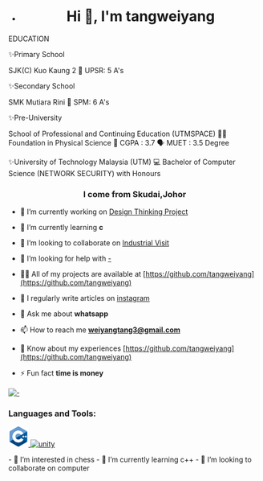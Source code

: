 - <h1 align="center">Hi 👋, I'm tangweiyang</h1>
EDUCATION

✨Primary School

 SJK(C) Kuo Kaung 2
📝 UPSR: 5 A's

✨Secondary School

SMK Mutiara Rini
📝 SPM: 6 A's

✨Pre-University

 School of Professional and Continuing Education (UTMSPACE)
👨‍🎓 Foundation in Physical Science
📝 CGPA : 3.7
🗣️ MUET : 3.5
Degree

✨University of Technology Malaysia (UTM)
💻 Bachelor of Computer Science (NETWORK SECURITY) with Honours
<h3 align="center">I come from Skudai,Johor</h3>

- 🔭 I’m currently working on [Design Thinking Project](https://youtu.be/SMFT7hZgijk)

- 🌱 I’m currently learning **c**

- 👯 I’m looking to collaborate on [Industrial Visit](https://drive.google.com/file/d/1svd3S-d1m-s2f7pQUQaddCeglenBGc_C/view?usp=sharing)

- 🤝 I’m looking for help with [-](-)

- 👨‍💻 All of my projects are available at [https://github.com/tangweiyang](https://github.com/tangweiyang)

- 📝 I regularly write articles on [instagram](instagram)

- 💬 Ask me about **whatsapp**

- 📫 How to reach me **weiyangtang3@gmail.com**

- 📄 Know about my experiences [https://github.com/tangweiyang](https://github.com/tangweiyang)

- ⚡ Fun fact **time is money**

<a href="/-" target="blank"><img align="center" src="https://raw.githubusercontent.com/rahuldkjain/github-profile-readme-generator/master/src/images/icons/Social/rss.svg" alt="-" height="30" width="40" /></a>
</p>

<h3 align="left">Languages and Tools:</h3>
<p align="left"> <a href="https://www.w3schools.com/cpp/" target="_blank" rel="noreferrer"> <img src="https://raw.githubusercontent.com/devicons/devicon/master/icons/cplusplus/cplusplus-original.svg" alt="cplusplus" width="40" height="40"/> </a> <a href="https://unity.com/" target="_blank" rel="noreferrer"> <img src="https://www.vectorlogo.zone/logos/unity3d/unity3d-icon.svg" alt="unity" width="40" height="40"/> </a> </p>
- 👀 I’m interested in chess
- 🌱 I’m currently learning c++
- 💞️ I’m looking to collaborate on computer

<!---
tangweiyang/tangweiyang is a ✨ special ✨ repository because its `README.md` (this file) appears on your GitHub profile.
You can click the Preview link to take a look at your changes.|
